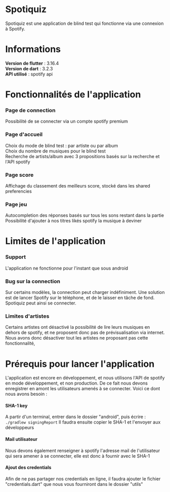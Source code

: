 # Spotiquiz

Spotiquiz est une application de blind test qui fonctionne via une connexion à Spotify. 


# Informations 
<b>Version de flutter</b> : 3.16.4 <br>
<b>Version de dart</b> : 3.2.3 <br>
<b>API utilisé</b> : spotify api

# Fonctionnalités de l'application

### Page de connection
Possibilité de se connecter via un compte spotify premium

### Page d'accueil
Choix du mode de blind test : par artiste ou par album
<br>
Choix du nombre de musiques pour le blind test
<br>
Recherche de artists/album avec 3 propositions basés sur la recherche et l'API spotify

### Page score
Affichage du classement des meilleurs score, stocké dans les shared preferencies

### Page jeu
Autocompletion des réponses basés sur tous les sons restant dans la partie
Possibilité d'ajouter à nos titres likés spotify la musique à deviner

# Limites de l'application

### Support
L'application ne fonctionne pour l'instant que sous android

### Bug sur la connection
Sur certains modèles, la connection peut charger indéfiniment. Une solution est de lancer Spotify sur le téléphone, et de le laisser en tâche de fond. Spotiquiz peut ainsi se connecter.

### Limites d'artistes
Certains artistes ont désactivé la possibilité de lire leurs musiques en dehors de spotify, et ne proposent donc pas de prévisualisation via internet. Nous avons donc désactiver tout les artistes ne proposant pas cette fonctionnalité, 


# Prérequis pour lancer l'application
L'application est encore en développement, et nous utilisons l'API de spotify en mode développement, et non production. De ce fait nous devons enregistrer en amont les utilisateurs amenés à se connecter. Voici ce dont nous avons besoin :

#### SHA-1 key
A partir d'un terminal, entrer dans le dossier "android", puis écrire : <br>
<code>./gradlew signingReport</code>
Il faudra ensuite copier le SHA-1 et l'envoyer aux développeurs

#### Mail utilisateur
Nous devons également renseigner à spotify l'adresse mail de l'utilisateur qui sera amener à se connecter, elle est donc à fournir avec le SHA-1

#### Ajout des credentials
Afin de ne pas partager nos credentials en ligne, il faudra ajouter le fichier "credentials.dart" que nous vous fourniront dans le dossier "utils"
